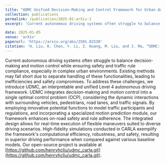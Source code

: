 ```yaml
---
title: "UDMC Unified Decision-Making and Control Framework for Urban Autonomous Driving with Motion Prediction of Traffic Participants"
collection: publications
permalink: /publication/2025-01-arXiv-1
excerpt: 'Current autonomous driving systems often struggle to balance decision-making and motion control while ensuring safety and traffic rule compliance, especially in complex urban environments. Existing methods may fall short due to separate handling of these functionalities, leading to inefficiencies and safety compromises. To address these challenges, we introduce UDMC, an interpretable and unified Level 4 autonomous driving framework. UDMC integrates decision-making and motion control into a single optimal control problem (OCP), considering the dynamic interactions with surrounding vehicles, pedestrians, road lanes, and traffic signals. By employing innovative potential functions to model traffic participants and regulations, and incorporating a specialized motion prediction module, our framework enhances on-road safety and rule adherence. The integrated design allows for real-time execution of flexible maneuvers suited to diverse driving scenarios. High-fidelity simulations conducted in CARLA exemplify the framework's computational efficiency, robustness, and safety, resulting in superior driving performance when compared against various baseline models. Our open-source project is available at [https://github.com/henryhcliu/udmc_carla.git](https://github.com/henryhcliu/udmc_carla.git).'

date: 2025-01-05
venue: 'arXiv'
paperurl: 'https://arxiv.org/abs/2501.02530'
citation: 'H. Liu, K. Chen, Y. Li, Z. Huang, M. Liu, and J. Ma, “UDMC: Unified Decision-Making and Control Framework for Urban Autonomous Driving with Motion Prediction of Traffic Participants,” arXiv preprint arXiv:2501.02530, 2025.'
---
```


Current autonomous driving systems often struggle to balance decision-making and motion control while ensuring safety and traffic rule compliance, especially in complex urban environments. Existing methods may fall short due to separate handling of these functionalities, leading to inefficiencies and safety compromises. To address these challenges, we introduce UDMC, an interpretable and unified Level 4 autonomous driving framework. UDMC integrates decision-making and motion control into a single optimal control problem (OCP), considering the dynamic interactions with surrounding vehicles, pedestrians, road lanes, and traffic signals. By employing innovative potential functions to model traffic participants and regulations, and incorporating a specialized motion prediction module, our framework enhances on-road safety and rule adherence. The integrated design allows for real-time execution of flexible maneuvers suited to diverse driving scenarios. High-fidelity simulations conducted in CARLA exemplify the framework's computational efficiency, robustness, and safety, resulting in superior driving performance when compared against various baseline models. Our open-source project is available at [https://github.com/henryhcliu/udmc_carla.git](https://github.com/henryhcliu/udmc_carla.git).